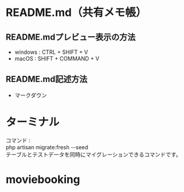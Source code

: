# README.md（共有メモ帳）
## README.mdプレビュー表示の方法
* windows : CTRL + SHIFT + V
* macOS : SHIFT + COMMAND + V  
## README.md記述方法
* マークダウン

# ターミナル
コマンド :  
php artisan migrate:fresh --seed  
テーブルとテストデータを同時にマイグレーションできるコマンドです。
# moviebooking
